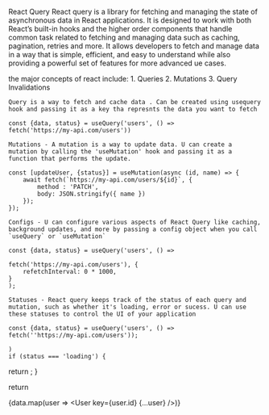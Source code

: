React Query
React query is a library for fetching and managing the state of asynchronous data in React applications. It is designed to work with both React’s built-in hooks and the higher order components that handle common task related to fetching and managing data such as caching, pagination, retries and more. 
It allows developers to fetch and manage data in a way that is simple, efficient, and easy to understand while also providing a powerful set of features for more advanced ue cases. 


the major concepts of react include:
    1. Queries
    2. Mutations
    3. Query Invalidations

    Query is a way to fetch and cache data . Can be created using usequery hook and passing it as a key tha represnts the data you want to fetch

    const {data, status} = useQuery('users', () =>
    fetch('https://my-api.com/users'))

    Mutations - A mutation is a way to update data. U can create a mutation by calling the 'useMutation' hook and passing it as a function that performs the update. 

    const [updateUser, {status}] = useMutation(async (id, name) => {
        await fetch(`https://my-api.com/users/${id}`, {
            method : 'PATCH',
            body: JSON.stringify({ name })
        });
    });

    Configs - U can configure various aspects of React Query like caching, background updates, and more by passing a config object when you call `useQuery` or `useMutation`

    const {data, status} = useQuery('users', () =>
    
    fetch('https://my-api.com/users'), {
        refetchInterval: 0 * 1000, 
    }
    );

    Statuses - React query keeps track of the status of each query and mutation, such as whether it's loading, error or sucess. U can use these statuses to control the UI of your application

    const {data, status} = useQuery('users', () =>
    fetch(''https://my-api.com/users'));

    )
    if (status === 'loading') {
  return <LoadingSpinner />;
}

return <div>{data.map(user => <User key={user.id} {...user} />)}</div>